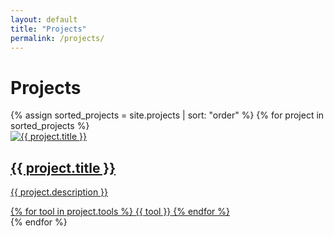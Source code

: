 ```yaml
---
layout: default
title: "Projects"
permalink: /projects/
---
```

<h1>Projects</h1>

<div class="project-grid">
  {% assign sorted_projects = site.projects | sort: "order" %}
  {% for project in sorted_projects %}
  <div class="project-card">
    <a href="{{ project.url }}">
      <div class="project-image-wrapper">
        <img src="{{ project.image }}" alt="{{ project.title }}" class="project-image" />
      </div>
      <div class="project-overlay">
        <div class="overlay-content">
          <h2 class="overlay-title">{{ project.title }}</h2>
          <p class="overlay-desc">{{ project.description }}</p>
          <div class="overlay-tools">
            {% for tool in project.tools %}
              <span class="tool-pill">{{ tool }}</span>
            {% endfor %}
          </div>
        </div>
      </div>
    </a>
  </div>
  {% endfor %}
</div>
